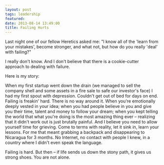 ```yaml
---
layout: post
tags: leadership
featured: 
date: 2013-08-14 13:49:00
title: Failing Hurts
---
```

Last night one of our fellow Heretics asked me: "I know all of the 'learn from your mistakes', become stronger, and what not, but how do you really 'deal' with failing?"

I really don't know. And I don't believe that there is a cookie-cutter approach to dealing with failure.

Here is my story:

When my first startup went down the drain (we managed to sell the company shell and some assets in a fire sale to safe our investor's face) I had my first spout with depression. Couldn't get out of bed for days on end. Failing is freakin' hard. There is no way around it. When you're emotionally deeply vested in your idea; when you had people believe in you and give you their time, talent and money to follow your dream; when you kept telling the world that what you're doing is the most amazing thing ever – realizing that it didn't work out is just brutally painful. And I believe you need to allow yourself time for grieving. Come to terms with reality, let it sink in, learn your lessons. For me that meant grabbing a backpack and disappearing to Nicaragua for 3 months. No Internet, no contact with people I knew, in a country where I didn't even speak the language.

Failing is hard. But then – if life sends us down the stony path, it gives us strong shoes. You are not alone.